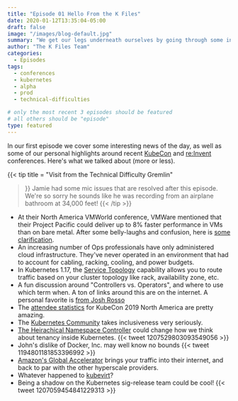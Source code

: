 ```yaml
---
title: "Episode 01 Hello From the K Files"
date: 2020-01-12T13:35:04-05:00
draft: false
image: "/images/blog-default.jpg"
summary: "We get our legs underneath ourselves by going through some interesting news items we found that morning."
author: "The K Files Team"
categories: 
  - Episodes
tags:
  - conferences
  - kubernetes
  - alpha
  - prod
  - technical-difficulties

# only the most recent 3 episodes should be featured
# all others should be "episode"
type: featured
---
```


In our first episode we cover some interesting news of the day, as well as some of our personal highlights around recent [KubeCon](https://events19.linuxfoundation.org/events/kubecon-cloudnativecon-north-america-2019/) and [re:Invent](https://reinvent.awsevents.com/) conferences. Here's what we talked about (more or less).

{{< tip 
title = "Visit from the Technical Difficulty Gremlin"
>}}
Jamie had some mic issues that are resolved after this episode. We're so sorry he sounds like he was recording from an airplane bathroom at 34,000 feet!
{{< /tip >}}

* At their North America VMWorld conference, VMWare mentioned that their Project Pacific could deliver up to 8% faster performance in VMs than on bare metal. After some belly-laughs and confusion, here is [some clarification](https://blogs.vmware.com/performance/2019/10/how-does-project-pacific-deliver-8-better-performance-than-bare-metal.html). 
* An increasing number of Ops professionals have only administered cloud infrastructure. They've never operated in an environment that had to account for cabling, racking, cooling, and power budgets.
* In Kubernetes 1.17, the [Service Topology](https://kubernetes.io/docs/concepts/services-networking/service-topology/) capability allows you to route traffic based on your cluster topology like rack, availability zone, etc.
* A fun discussion around "Controllers vs. Operators", and where to use which term when. A ton of links around this are on the internet. A personal favorite is [from Josh Rosso](https://octetz.com/docs/2019/2019-10-13-controllers-and-operators/)
* The [attendee statistics](https://www.cncf.io/blog/2020/01/09/kubecon-cloudnativecon-north-america-2019-conference-transparency-report-the-biggest-kubecon-cloudnativecon-to-date/) for KubeCon 2019 North America are pretty amazing.
* The [Kubernetes Community](https://kubernetes.io/community/) takes inclusiveness very seriously. 
* [The Heirachical Namespace Controller](https://github.com/kubernetes-sigs/multi-tenancy/tree/master/incubator/hnc) could change how we think about tenancy inside Kubernetes.
{{< tweet 1207529803093549056 >}}
* John's dislike of Docker, Inc. may well know no bounds
{{< tweet 1194801181853396992 >}}
* [Amazon's Global Accelerator](https://aws.amazon.com/global-accelerator/) brings your traffic into their internet, and back to par with the other hyperscale providers.
* Whatever happened to [kubevirt](https://github.com/kubevirt)?
* Being a shadow on the Kubernetes sig-release team could be cool!
{{< tweet 1207059454841229313 >}}